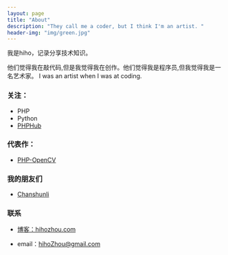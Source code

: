 ```yaml
---
layout: page
title: "About"
description: "They call me a coder, but I think I'm an artist. "
header-img: "img/green.jpg"
---
```





我是hiho，记录分享技术知识。

他们觉得我在敲代码,但是我觉得我在创作。他们觉得我是程序员,但我觉得我是一名艺术家。
I was an artist when I was at coding.



### 关注：


- PHP
- Python
- [PHPHub](https://phphub.org/)




### 代表作：

- [PHP-OpenCV](https://github.com/hihozhou)


### 我的朋友们

- [Chanshunli](https://github.com/chanshunli)

### 联系

- [博客：hihozhou.com](http://hihozhou.com)

- email：hihoZhou@gmail.com









